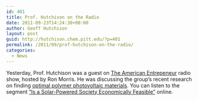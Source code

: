 ```yaml
---
id: 401
title: Prof. Hutchison on the Radio
date: 2011-09-23T14:24:30+00:00
author: Geoff Hutchison
layout: post
guid: http://hutchison.chem.pitt.edu/?p=401
permalink: /2011/09/prof-hutchison-on-the-radio/
categories:
  - News
---
```

Yesterday, Prof. Hutchison was a guest on [The American Entrepeneur](http://taeradio.com/) radio show, hosted by Ron Morris. He was discussing the group&#8217;s recent research on finding [optimal polymer photovoltaic materials](http://hutchison.chem.pitt.edu/2011/07/134/). You can listen to the segment [&#8220;Is a Solar-Powered Society Economically Feasible&#8221;](http://taeradio.com/episodes/archive/3326/is-a-solar-powered-society-economically-feasible/) online.
